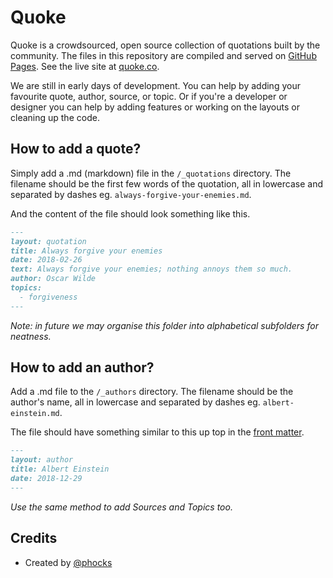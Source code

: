 Quoke
=====

Quoke is a crowdsourced, open source collection of quotations built by the community. The files in this repository are compiled and served on [GitHub Pages](https://pages.github.com/). See the live site at [quoke.co](https://quoke.co).

We are still in early days of development. You can help by adding your favourite quote, author, source, or topic. Or if you're a developer or designer you can help by adding features or working on the layouts or cleaning up the code.

How to add a quote?
-------------------

Simply add a .md (markdown) file in the `/_quotations` directory. The filename should be the first few words of the quotation, all in lowercase and separated by dashes eg. `always-forgive-your-enemies.md`.

And the content of the file should look something like this.

```markdown
---
layout: quotation
title: Always forgive your enemies
date: 2018-02-26
text: Always forgive your enemies; nothing annoys them so much.
author: Oscar Wilde
topics: 
  - forgiveness
---
```

_Note: in future we may organise this folder into alphabetical subfolders for neatness._

How to add an author?
---------------------

Add a .md file to the `/_authors` directory. The filename should be the author's name, all in lowercase and separated by dashes eg. `albert-einstein.md`.

The file should have something similar to this up top in the [front matter](https://jekyllrb.com/docs/front-matter/).

```markdown
---
layout: author
title: Albert Einstein
date: 2018-12-29
---
```

_Use the same method to add Sources and Topics too._

Credits
-------

* Created by [@phocks](https://github.com/phocks)
